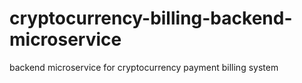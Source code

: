 # cryptocurrency-billing-backend-microservice
backend microservice for cryptocurrency payment billing system
